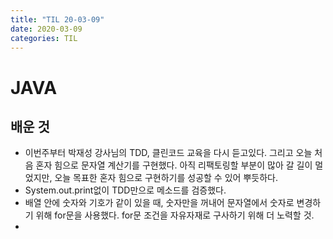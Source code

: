 ```yaml
---
title: "TIL 20-03-09"
date: 2020-03-09
categories: TIL
---
```


# JAVA
## 배운 것
* 이번주부터 박재성 강사님의 TDD, 클린코드 교육을 다시 듣고있다. 그리고 오늘 처음 혼자 힘으로 문자열 계산기를 구현했다. 아직 리팩토링할 부분이 많아 갈 길이 멀었지만, 오늘 목표한 혼자 힘으로 구현하기를 성공할 수 있어 뿌듯하다.
* System.out.print없이 TDD만으로 메소드를 검증했다.
* 배열 안에 숫자와 기호가 같이 있을 때, 숫자만을 꺼내어 문자열에서 숫자로 변경하기 위해 for문을 사용했다. for문 조건을 자유자재로 구사하기 위해 더 노력할 것.
* 